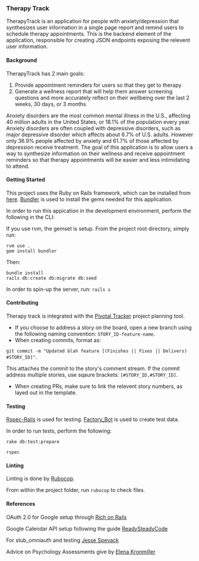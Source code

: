 ### Therapy Track

<CI HERE>
<COVERAGE HERE>
<TRACKING BOARD HERE>

TherapyTrack is an application for people with anxiety/depression that synthesizes user information in a single page report and remind users to schedule therapy appointments. This is the backend element of the application, responsible for creating JSON endpoints exposing the relevent user information.

#### Background

TherapyTrack has 2 main goals:

1. Provide appointment reminders for users so that they get to therapy
2. Generate a wellness report that will help them answer screening questions and more accurately reflect on their wellbeing over the last 2 weeks, 30 days, or 3 months

Anxiety disorders are the most common mental illness in the U.S., affecting 40 million adults in the United States, or 18.1% of the population every year. Anxiety disorders are often coupled with depressive disorders, such as major depressive disorder which affects about 6.7% of U.S. adults. However only 36.9% people affected by anxiety and 61.7% of those affected by depression receive treatment. The goal of this application is to allow users a way to synthesize information on their wellness and receive appointment reminders so that therapy appointments will be easier and less intimidating to attend. 

#### Getting Started

This project uses the Ruby on Rails framework, which can be installed from [here](http://installrails.com/).
[Bundler](http://bundler.io/) is used to install the gems needed for this application.

In order to run this appication in the development environment, perform the following in the CLI:

If you use rvm, the gemset is setup. From the project root directory, simply run:
```
rvm use .
gem install bundler
```
Then:
```
bundle install
rails db:create db:migrate db:seed
```

In order to spin-up the server, run: `rails s`

#### Contributing

Therapy track is integrated with the [Pivotal Tracker](https://www.pivotaltracker.com/n/projects/2151386) project planning tool.
- If you choose to address a story on the board, open a new branch using the following naming convention: `STORY_ID-feature-name`.
- When creating commits, format as:

`git commit -m "Updated blah feature [(Finishes || Fixes || Delivers) #STORY_ID]"`.

This attaches the commit to the story's comment stream. If the commit address multiple stories, use sqaure brackets: `[#STORY_ID,#STORY_ID]`.

- When creating PRs, make sure to link the relevent story numbers, as layed out in the template.

#### Testing

[Rspec-Rails](https://github.com/rspec/rspec-rails) is used for testing.
[Factory_Bot](https://github.com/thoughtbot/factory_bot) is used to create test data.

In order to run tests, perform the following:

`rake db:test:prepare`

`rspec`

#### Linting

Linting is done by [Rubocop](http://rubocop.readthedocs.io/en/latest/).

From within the project folder, run `rubocop` to check files.

#### References

OAuth 2.0 for Google setup through [Rich on Rails](https://richonrails.com/articles/google-authentication-in-ruby-on-rails/)

Google Calendar API setup following the guide [ReadySteadyCode](https://readysteadycode.com/howto-integrate-google-calendar-with-rails)

For stub_omniauth and testing [Jesse Spevack](http://www.jessespevack.com/blog/2016/10/16/how-to-test-drive-omniauth-google-oauth2-for-your-rails-app)

Advice on Psychology Assessments give by [Elena Kronmiller](https://www.linkedin.com/in/elena-kronmiller-a91679121/)
